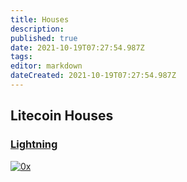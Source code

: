 ```yaml
---
title: Houses
description:
published: true
date: 2021-10-19T07:27:54.987Z
tags:
editor: markdown
dateCreated: 2021-10-19T07:27:54.987Z
---
```


## Litecoin Houses

### [Lightning](/en/litecoin/houses/lightning)
[![0x](https://txstreet.com/static/img/singles/house_logos/lightning.png)](/en/litecoin/houses/lightning)
